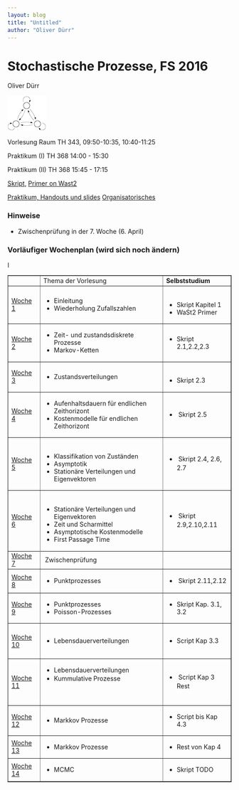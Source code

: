```yaml
---
layout: blog
title: "Untitled"
author: "Oliver Dürr"
---
```



# Stochastische Prozesse, FS 2016

Oliver Dürr

![customLogo.png](customLogo.png)

Vorlesung Raum TH 343, 09:50-10:35, 10:40-11:25

Praktikum (I)   TH 368  14:00 - 15:30

Praktikum (II)  TH 368  15:45 - 17:15



[Skript](Skript_StoP_dueo.pdf),  [Primer on Wast2](PrimerWaSt2.pdf) 


[Praktikum, Handouts und slides](aufgaben.html)
[Organisatorisches](orga/)

### Hinweise
* Zwischenprüfung in der 7. Woche (6. April)


### Vorläufiger Wochenplan (wird sich noch ändern)
<table border="1" style="vertical-align: top">
<tr>
<td></td>
<td>Thema der Vorlesung</td>
<td><strong>Selbststudium</strong></td>
</tr>

<tr>
<td><a href="woche1">Woche 1</a></td>
<td>
<ul>
<li>Einleitung</span></li>
<li>Wiederholung&nbsp;Zufallszahlen</span></li>
</ul>
</td>

<td>&nbsp;
<ul>
<li>Skript Kapitel 1</li>
<li>WaSt2 Primer</li>
</ul>
</td>
</tr>
<tr>


<td><a href="woche2">Woche 2</a></td>
<td>
<ul>
<li>Zeit- und zustandsdiskrete Prozesse</li>
<li>Markov-Ketten</li>
</ul>
</td>
<td>
<ul>
<li>Skript 2.1,2.2,2.3</li>
</ul>
</td>
</tr>
<tr>
<td><a href="woche3">Woche 3</a></td>
<td>
<ul>
<li>Zustandsverteilungen&nbsp;</li>
</ul>
</td>
<td>&nbsp;
<ul>
<li>Skript 2.3</li>
</ul>
</td>
</tr>
<tr>

I<td><a href="woche4">Woche 4</a></td>
<td>
<ul>
<li>Aufenhaltsdauern f&uuml;r endlichen Zeithorizont</li>
<li>Kostenmodelle f&uuml;r endlichen Zeithorizont</li>
</ul>
</td>
<td>
<ul>
<li><span style="line-height: 1.42857;">&nbsp;</span><span style="line-height: 1.42857;">Skript 2.5</span></li>
</ul>
</td>
</tr>
<tr>
<td><a href="woche5">Woche 5</a></td>
<td><br />
<ul>
<li>Klassifikation von Zust&auml;nden</li>
<li>Asymptotik</li>
<li>Station&auml;re Verteilungen und Eigenvektoren</li>
</ul>
</td>
<td>
<ul>
<li><span style="line-height: 1.42857;">&nbsp;Skript 2.4, 2.6, 2.7 </span></li>
</ul>
</td>
</tr>
<tr>
<td><a href="woche6">Woche 6</a></td>
<td><br />
<ul>
<li>Station&auml;re Verteilungen und Eigenvektoren</li>
<li>Zeit und Scharmittel</li>
<li>Asymptotische Kostenmodelle</li>
<li>First Passage Time</li>
</ul>
</td>
<td>
<ul>
<li><span style="line-height: 1.42857;">&nbsp;Skript 2.9,2.10,2.11 </span></li>
</ul>
</td>
</tr>
<tr>


<tr>
<td><a href="woche7">Woche 7</a></td>
<td>&nbsp;Zwischenprüfung</td>
<td>&nbsp;</td>
</tr>


<td><a href="woche8">Woche 8</a></td>
<td>
<ul>
<li>Punktprozesses</li>
</ul>
</td>
<td>
<ul>
<li><span style="line-height: 1.42857;">&nbsp;Skript 2.11,2.12 </span></li>
</ul>
</td>
</tr>





<tr>
<td><a href="woche9">Woche 9</a></td>
<td>
<ul>
<li>Punktprozesses</li>
<li>Poisson-Prozesses</li>
</ul>
</td>
<td>
<ul>
<li>Skript Kap. 3.1, 3.2</li>
</ul>
</td>
</tr>
<tr>


<td><a href="woche10">Woche 10</a></td>
<td>
<ul>
<li>
<div class="page" title="Page 82">
<div class="layoutArea">
<div class="column">
<p>Lebensdauerverteilungen&nbsp;</p>
</div>
</div>
</div>
</li>
</ul>
</td>
<td>
<ul>
<li>Script Kap 3.3</li>
</ul>
</td>
</tr>
<tr>
<td><a href="woche11">Woche 11</a></td>
<td>
<div class="page" title="Page 82">
<div class="layoutArea">
<div class="column">
<ul>
<li><span style="line-height: 1.42857;">Lebensdauerverteilungen</span></li>
<li>Kummulative Prozesse</li>
</ul>
<p style="line-height: 1.42857;">&nbsp;</p>
</div>
</div>
</div>
</td>
<td>
<ul>
<li><span style="line-height: 1.42857;">&nbsp;Script Kap 3 Rest</span></li>
</ul>
</td>
</tr>
<tr>
<td><a href="woche12">Woche 12</a></td>
<td>
<div class="page" title="Page 82">
<div class="layoutArea">
<div class="column">
<ul>
<li>Markkov Prozesse</li>
</ul>
</div>
</div>
</div>
</td>
<td>
<ul>
<li>Script bis Kap 4.3</li>
</ul>
</td>
</tr>
<tr>
<td><a href="woche13">Woche 13</a></td>
<td>
<div class="page" title="Page 82">
<div class="layoutArea">
<div class="column">
<ul>
<li>Markkov Prozesse</li>
</ul>
</div>
</div>
</div>
</td>
<td>
<ul>
<li>Rest von Kap 4</li>
</ul>
</td>
</tr>

<tr>
<td><a href="woche14">Woche 14</a></td>
<td>
<ul>
<li>MCMC</li>
</ul>
</td>
<td>
<ul>
<li>Skript TODO</li>
</ul>
</td>
</tr>
<tr>


</table>
